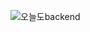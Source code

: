![오늘도backend](https://user-images.githubusercontent.com/102890390/215746494-98ed0f8a-3c3e-463a-9051-ffb845fa110e.png)

